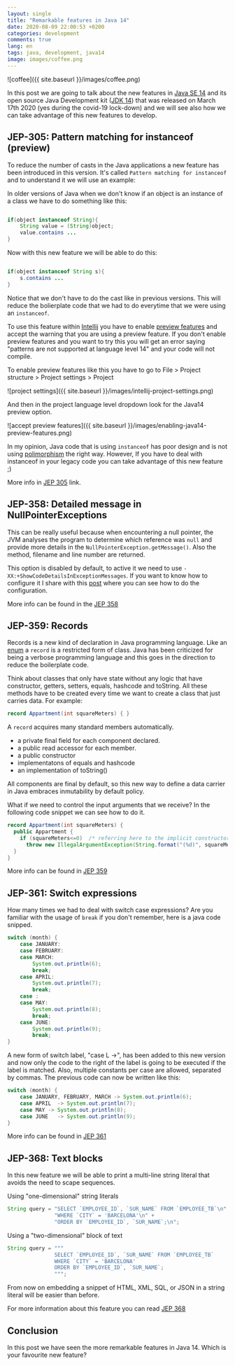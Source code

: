 ```yaml
---
layout: single
title: "Remarkable features in Java 14"
date: 2020-08-09 22:00:53 +0200
categories: development
comments: true
lang: en
tags: java, development, java14 
image: images/coffee.png
---
```


![coffee]({{ site.baseurl }}/images/coffee.png)

In this post we are going to talk about the new features in <a href="https://docs.oracle.com/en/java/javase/14/">Java SE 14</a> and its open source Java Development kit (<a href="https://openjdk.java.net/projects/jdk/14/">JDK 14</a>) that was released on March 17th 2020 (yes during the covid-19 lock-down) and we will see also how we can take advantage of this new features to develop. 

JEP-305: Pattern matching for instanceof (preview)
---------------------------------
To reduce the number of casts in the Java applications a new feature has been introduced in this version. It's called `Pattern matching for instanceof` and to understand it we will use an example:

In older versions of Java when we don't know if an object is an instance of a class we have to do something like this:

```java

if(object instanceof String){
	String value = (String)object;
	value.contains ...
}

```
Now with this new feature we will be able to do this:

```java

if(object instanceof String s){
	s.contains ...
}

```
Notice that we don't have to do the cast like in previous versions. This will reduce the bolierplate code that we had to do everytime that we were using an `instanceof`. 

To use this feature within <a href="https://www.jetbrains.com/idea/promo/ultimate/">Intellij</a> you have to enable <a href="https://docs.oracle.com/en/java/javase/14/language/preview-language-and-vm-features.html">preview features</a> and accept the warning that you are using a preview feature. If you don't enable preview features and you want to try this you will get an error saying "patterns are not supported at language level 14" and your code will not compile.

To enable preview features like this you have to go to File > Project structure > Project settings > Project

![project settings]({{ site.baseurl }}/images/intellij-project-settings.png)

And then in the project language level dropdown look for the Java14 preview option. 
 
![accept preview features]({{ site.baseurl }}/images/enabling-java14-preview-features.png)

In my opinion, Java code that is using `instanceof` has poor design and is not using <a href="https://www.w3schools.com/java/java_polymorphism.asp">polimorphism</a> the right way. However, If you have to deal with instanceof in your legacy code you can take advantage of this new feature ;)

More info in <a href="https://openjdk.java.net/jeps/305">JEP 305</a> link.

JEP-358: Detailed message in NullPointerExceptions
--------------------------------------------
This can be really useful because when encountering a null pointer, the JVM analyses the program to determine which reference was `null` and provide more details in the `NullPointerException.getMessage()`. Also the method, filename and line number are returned. 

This option is disabled by default, to active it we need to use `-XX:+ShowCodeDetailsInExceptionMessages`. If you want to know how to configure it I share with this <a href="https://jlefebure.com/blog/detailed-nullpointerexception-messages-in-jdk-14">post</a> where you can see how to do the configuration.

More info can be found in the <a href="https://openjdk.java.net/jeps/358">JEP 358</a>

JEP-359: Records 
--------------------------
Records is a new kind of declaration in Java programming language. Like an <a href="https://docs.oracle.com/javase/7/docs/api/java/lang/Enum.html">enum</a> a `record` is a restricted form of class. Java has been criticized for being a verbose programming language and this goes in the direction to reduce the boilerplate code. 

Think about classes that only have state without any logic that have constructor, getters, setters, equals, hashcode and toString. All these methods have to be created every time we want to create a class that just carries data. For example: 

```java
record Appartment(int squareMeters) { }
```
A `record` acquires many standard members automatically.
- a private final field for each component declared.
- a public read accessor for each member.
- a public constructor
- implementatons of equals and hashcode
- an implementation of toString()

All components are final by default, so this new way to define a data carrier in Java embraces inmutability by default policy. 

What if we need to control the input arguments that we receive? In the following code snippet we can see how to do it. 

```java
record Appartment(int squareMeters) {
  public Appartment {
    if (squareMeters<=0)  /* referring here to the implicit constructor parameters */
      throw new IllegalArgumentException(String.format("(%d)", squareMeters));
  }
}
```

More info can be found in <a href="https://openjdk.java.net/jeps/359">JEP 359</a>

JEP-361: Switch expressions
-------------------
How many times we had to deal with switch case expressions? Are you familiar with the usage of `break` if you don't remember, here is a java code snipped. 

```java
switch (month) {
    case JANUARY:
    case FEBRUARY:
    case MARCH:
        System.out.println(6);
        break;
    case APRIL:
        System.out.println(7);
        break;
    case :
    case MAY:
        System.out.println(8);
        break;
    case JUNE:
        System.out.println(9);
        break;
}
```
A new form of switch label, "case L ->", has been added to this new version and now only the code to the right of the label is going to be executed if the label is matched. Also, multiple constants per case are allowed, separated by commas. The previous code can now be written like this:

```java
switch (month) {
    case JANUARY, FEBRUARY, MARCH -> System.out.println(6);
    case APRIL  -> System.out.println(7);
    case MAY -> System.out.println(8);
    case JUNE   -> System.out.println(9);
}
```
More info can be found in <a href="https://openjdk.java.net/jeps/361">JEP 361</a>

JEP-368: Text blocks
------------------------
In this new feature we will be able to print a multi-line string literal that avoids the need to scape sequences.

Using "one-dimensional" string literals

```java
String query = "SELECT `EMPLOYEE_ID`, `SUR_NAME` FROM `EMPLOYEE_TB`\n" +
               "WHERE `CITY` = 'BARCELONA'\n" +
               "ORDER BY `EMPLOYEE_ID`, `SUR_NAME`;\n";
```
Using a "two-dimensional" block of text

```java
String query = """
               SELECT `EMPLOYEE_ID`, `SUR_NAME` FROM `EMPLOYEE_TB`
               WHERE `CITY` = 'BARCELONA'
               ORDER BY `EMPLOYEE_ID`, `SUR_NAME`;
               """;
```

From now on embedding a snippet of HTML, XML, SQL, or JSON in a string literal will be easier than before. 

For more information about this feature you can read <a href="https://openjdk.java.net/jeps/368">JEP 368</a>

Conclusion
------------------------
In this post we have seen the more remarkable features in Java 14. Which is your favourite new feature? 



